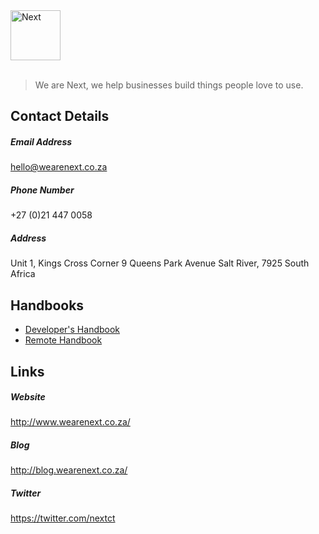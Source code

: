 <img height="80" src="https://raw.githubusercontent.com/we-are-next/readme/master/media/logo-dark.png?token=AAsY3rxhWKX6FihG-VfO1HCLBAGqeFQ-ks5Vm731wA%3D%3D" alt="Next">
<br>
<br>

> We are Next, we help businesses build things people love to use.

## Contact Details

##### Email Address

hello@wearenext.co.za

##### Phone Number

+27 (0)21 447 0058

##### Address

Unit 1, Kings Cross Corner 9 Queens Park Avenue Salt River, 7925 South Africa

## Handbooks

- [Developer's Handbook](developers-handbook.md)
- [Remote Handbook](remote-handbook.md)

## Links

##### Website

http://www.wearenext.co.za/

##### Blog

http://blog.wearenext.co.za/

##### Twitter

https://twitter.com/nextct
